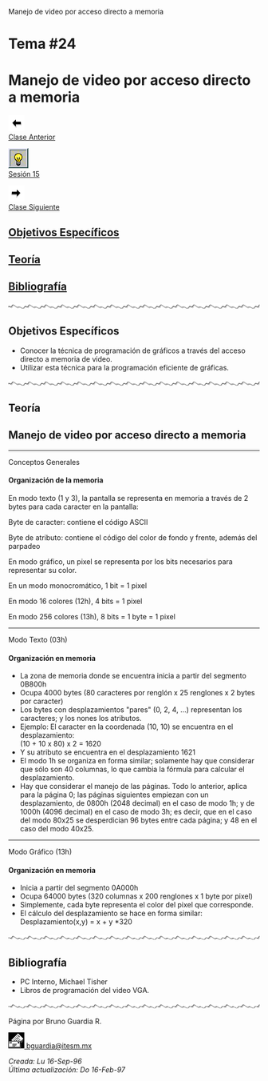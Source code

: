  Manejo de video por acceso directo a memoria

Tema #24
========

Manejo de video por acceso directo a memoria
============================================

[![Sesión Anterior](../../images/anterior.gif)  
Clase Anterior](clase23.md)

[![Sesión](../../images/light.gif)  
Sesión 15](../Sesiones/sv15.htm)

[![Sesión Siguiente](../../images/sigue.gif)  
Clase Siguiente](../Temas/clase25.md)

[Objetivos Específicos](#objetivo)
----------------------------------

[Teoría](#teoria)
-----------------

[Bibliografía](#biblio)
-----------------------

![Línea de separación](../../images/waveline.gif)

Objetivos Específicos
---------------------

*   Conocer la técnica de programación de gráficos a través del acceso directo a memoria de video.
*   Utilizar esta técnica para la programación eficiente de gráficas.

![Línea de separación](../../images/waveline.gif)

Teoría
------

Manejo de video por acceso directo a memoria
--------------------------------------------

* * *

Conceptos Generales

#### Organización de la memoria

En modo texto (1 y 3), la pantalla se representa en memoria a través de 2 bytes para cada caracter en la pantalla:

Byte de caracter: contiene el código ASCII

Byte de atributo: contiene el código del color de fondo y frente, además del parpadeo

En modo gráfico, un pixel se representa por los bits necesarios para representar su color.

En un modo monocromático, 1 bit = 1 pixel

En modo 16 colores (12h), 4 bits = 1 pixel

En modo 256 colores (13h), 8 bits = 1 byte = 1 pixel

* * *

Modo Texto (03h)

#### Organización en memoria

*   La zona de memoria donde se encuentra inicia a partir del segmento 0B800h
*   Ocupa 4000 bytes (80 caracteres por renglón x 25 renglones x 2 bytes por caracter)
*   Los bytes con desplazamientos "pares" (0, 2, 4, ...) representan los caracteres; y los nones los atributos.
*   Ejemplo: El caracter en la coordenada (10, 10) se encuentra en el desplazamiento:  
    (10 + 10 x 80) x 2 = 1620
*   Y su atributo se encuentra en el desplazamiento 1621
*   El modo 1h se organiza en forma similar; solamente hay que considerar que sólo son 40 columnas, lo que cambia la fórmula para calcular el desplazamiento.
*   Hay que considerar el manejo de las páginas. Todo lo anterior, aplica para la página 0; las páginas siguientes empiezan con un desplazamiento, de 0800h (2048 decimal) en el caso de modo 1h; y de 1000h (4096 decimal) en el caso de modo 3h; es decir, que en el caso del modo 80x25 se desperdician 96 bytes entre cada página; y 48 en el caso del modo 40x25.

* * *

Modo Gráfico (13h)

#### Organización en memoria

*   Inicia a partir del segmento 0A000h
*   Ocupa 64000 bytes (320 columnas x 200 renglones x 1 byte por pixel)
*   Simplemente, cada byte representa el color del pixel que corresponde.
*   El cálculo del desplazamiento se hace en forma similar:  
    Desplazamiento(x,y) = x + y \*320

![Línea de separación](../../images/waveline.gif)

Bibliografía
------------

*   PC Interno, Michael Tisher
*   Libros de programación del video VGA.

![Línea de separación](../../images/waveline.gif)

Página por Bruno Guardia R.

 [![Correo](../../images/mail.gif) bguardia@itesm.mx](mailto:bguardia@campus.ccm.itesm.mx)

_Creada: Lu 16-Sep-96_  
_Última actualización: Do 16-Feb-97_